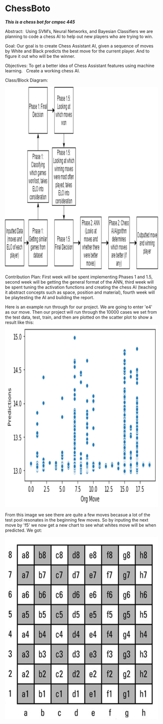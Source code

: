 # ChessBoto
***This is a chess bot for cmpsc 445***


Abstract:  Using SVM’s, Neural Networks, and Bayesian Classifiers we are planning to code a chess AI to help out new players who are trying to win.

Goal: Our goal is to create Chess Assistant AI, given a sequence of moves by White and Black predicts the best move for the current player. And to figure it out who will be the winner.

Objectives: To get a better idea of Chess Assistant features using machine learning. 
 Create a working chess AI.

Class/Block Diagram:

<img src="diagram.png" alt="Girl in a jacket" width="1000" height="600">


Contribution Plan: First week will be spent implementing Phases 1 and 1.5, second week will be getting the general format of the ANN, third week will be spent tuning the activation functions and creating the chess AI (teaching it abstract concepts such as space, position and material), fourth week will be playtesting the AI and building the report.



Here is an example run through for our project. We are going to enter 'e4' as our move. Then our project will run through the 10000 cases we set from the test data, test, train, and then are plotted on the scatter plot to show a result like this:
<img src="e410000predict.png" width="1000" height="600">


From this image we see there are quite a few moves becasue a lot of the test pool resonates in the beginning few moves. So by inputing the next move by 'f5' we now get a new chart to see what whites move will be when predicted. We got: 




<img src="chessboard.jpg" width="1000" height="600">
